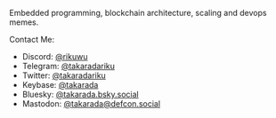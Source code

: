 Embedded programming, blockchain architecture, scaling and devops memes.

Contact Me:
- Discord: [@rikuwu](https://discord.com/users/430657330666012672)
- Telegram: [@takaradariku](https://t.me/takaradariku)
- Twitter: [@takaradariku](https://twitter.com/takaradariku)
- Keybase: [@takarada](https://keybase.io/takarada)
- Bluesky: [@takarada.bsky.social](https://bsky.app/profile/takarada.bsky.social)
- Mastodon: [@takarada@defcon.social](https://defcon.social/@takarada)

